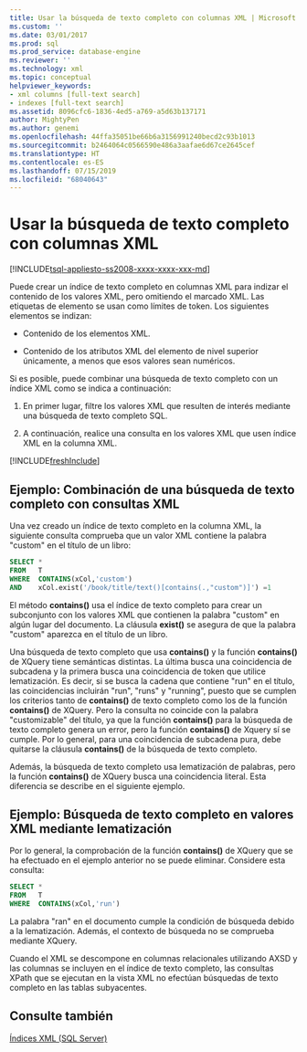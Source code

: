 ```yaml
---
title: Usar la búsqueda de texto completo con columnas XML | Microsoft Docs
ms.custom: ''
ms.date: 03/01/2017
ms.prod: sql
ms.prod_service: database-engine
ms.reviewer: ''
ms.technology: xml
ms.topic: conceptual
helpviewer_keywords:
- xml columns [full-text search]
- indexes [full-text search]
ms.assetid: 8096cfc6-1836-4ed5-a769-a5d63b137171
author: MightyPen
ms.author: genemi
ms.openlocfilehash: 44ffa35051be66b6a3156991240becd2c93b1013
ms.sourcegitcommit: b2464064c0566590e486a3aafae6d67ce2645cef
ms.translationtype: HT
ms.contentlocale: es-ES
ms.lasthandoff: 07/15/2019
ms.locfileid: "68040643"
---
```

# <a name="use-full-text-search-with-xml-columns"></a>Usar la búsqueda de texto completo con columnas XML

[!INCLUDE[tsql-appliesto-ss2008-xxxx-xxxx-xxx-md](../../includes/tsql-appliesto-ss2008-xxxx-xxxx-xxx-md.md)]

  Puede crear un índice de texto completo en columnas XML para indizar el contenido de los valores XML, pero omitiendo el marcado XML. Las etiquetas de elemento se usan como límites de token. Los siguientes elementos se indizan:  
  
-   Contenido de los elementos XML.  
  
-   Contenido de los atributos XML del elemento de nivel superior únicamente, a menos que esos valores sean numéricos.  
  
 Si es posible, puede combinar una búsqueda de texto completo con un índice XML como se indica a continuación:  
  
1.  En primer lugar, filtre los valores XML que resulten de interés mediante una búsqueda de texto completo SQL.  
  
2.  A continuación, realice una consulta en los valores XML que usen índice XML en la columna XML.  

[!INCLUDE[freshInclude](../../includes/paragraph-content/fresh-note-steps-feedback.md)]

## <a name="example-combining-full-text-search-with-xml-querying"></a>Ejemplo: Combinación de una búsqueda de texto completo con consultas XML  
 Una vez creado un índice de texto completo en la columna XML, la siguiente consulta comprueba que un valor XML contiene la palabra "custom" en el título de un libro:  
  
```sql
SELECT *   
FROM   T   
WHERE  CONTAINS(xCol,'custom')   
AND    xCol.exist('/book/title/text()[contains(.,"custom")]') =1  
```  
  
 El método **contains()** usa el índice de texto completo para crear un subconjunto con los valores XML que contienen la palabra "custom" en algún lugar del documento. La cláusula **exist()** se asegura de que la palabra "custom" aparezca en el título de un libro.  
  
 Una búsqueda de texto completo que usa **contains()** y la función **contains()** de XQuery tiene semánticas distintas. La última busca una coincidencia de subcadena y la primera busca una coincidencia de token que utilice lematización. Es decir, si se busca la cadena que contiene "run" en el título, las coincidencias incluirán "run", "runs" y "running", puesto que se cumplen los criterios tanto de **contains()** de texto completo como los de la función **contains()** de XQuery. Pero la consulta no coincide con la palabra "customizable" del título, ya que la función **contains()** para la búsqueda de texto completo genera un error, pero la función **contains()** de Xquery sí se cumple. Por lo general, para una coincidencia de subcadena pura, debe quitarse la cláusula **contains()** de la búsqueda de texto completo.  
  
 Además, la búsqueda de texto completo usa lematización de palabras, pero la función **contains()** de XQuery busca una coincidencia literal. Esta diferencia se describe en el siguiente ejemplo.  
  
## <a name="example-full-text-search-on-xml-values-using-stemming"></a>Ejemplo: Búsqueda de texto completo en valores XML mediante lematización  
 Por lo general, la comprobación de la función **contains()** de XQuery que se ha efectuado en el ejemplo anterior no se puede eliminar. Considere esta consulta:  
  
```sql
SELECT *   
FROM   T   
WHERE  CONTAINS(xCol,'run')   
```  
  
 La palabra "ran" en el documento cumple la condición de búsqueda debido a la lematización. Además, el contexto de búsqueda no se comprueba mediante XQuery.  
  
 Cuando el XML se descompone en columnas relacionales utilizando AXSD y las columnas se incluyen en el índice de texto completo, las consultas XPath que se ejecutan en la vista XML no efectúan búsquedas de texto completo en las tablas subyacentes.  
  
## <a name="see-also"></a>Consulte también  
 [Índices XML &#40;SQL Server&#41;](../../relational-databases/xml/xml-indexes-sql-server.md)  
  
  
